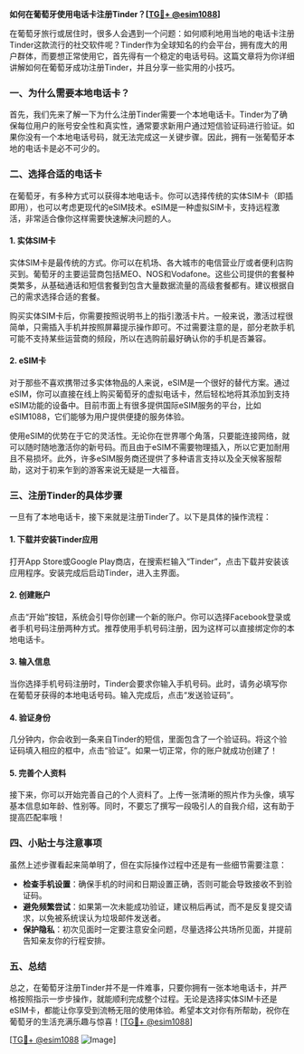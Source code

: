 **如何在葡萄牙使用电话卡注册Tinder？[[TG💪+ @esim1088](https://t.me/s/esim1088)]**

在葡萄牙旅行或居住时，很多人会遇到一个问题：如何顺利地用当地的电话卡注册Tinder这款流行的社交软件呢？Tinder作为全球知名的约会平台，拥有庞大的用户群体，而要想正常使用它，首先得有一个稳定的电话号码。这篇文章将为你详细讲解如何在葡萄牙成功注册Tinder，并且分享一些实用的小技巧。

### **一、为什么需要本地电话卡？**

首先，我们先来了解一下为什么注册Tinder需要一个本地电话卡。Tinder为了确保每位用户的账号安全性和真实性，通常要求新用户通过短信验证码进行验证。如果你没有一个本地电话号码，就无法完成这一关键步骤。因此，拥有一张葡萄牙本地的电话卡是必不可少的。

### **二、选择合适的电话卡**

在葡萄牙，有多种方式可以获得本地电话卡。你可以选择传统的实体SIM卡（即插即用），也可以考虑更现代的eSIM技术。eSIM是一种虚拟SIM卡，支持远程激活，非常适合像你这样需要快速解决问题的人。

#### **1. 实体SIM卡**
实体SIM卡是最传统的方式。你可以在机场、各大城市的电信营业厅或者便利店购买到。葡萄牙的主要运营商包括MEO、NOS和Vodafone。这些公司提供的套餐种类繁多，从基础通话和短信套餐到包含大量数据流量的高级套餐都有。建议根据自己的需求选择合适的套餐。

购买实体SIM卡后，你需要按照说明书上的指引激活卡片。一般来说，激活过程很简单，只需插入手机并按照屏幕提示操作即可。不过需要注意的是，部分老款手机可能不支持某些运营商的频段，所以在选购前最好确认你的手机是否兼容。

#### **2. eSIM卡**
对于那些不喜欢携带过多实体物品的人来说，eSIM是一个很好的替代方案。通过eSIM，你可以直接在线上购买葡萄牙的虚拟电话卡，然后轻松地将其添加到支持eSIM功能的设备中。目前市面上有很多提供国际eSIM服务的平台，比如eSIM1088，它们能够为用户提供便捷的服务体验。

使用eSIM的优势在于它的灵活性。无论你在世界哪个角落，只要能连接网络，就可以随时随地激活你的新号码。而且由于eSIM不需要物理插入，所以它更加耐用且不易损坏。此外，许多eSIM服务商还提供了多种语言支持以及全天候客服帮助，这对于初来乍到的游客来说无疑是一大福音。

### **三、注册Tinder的具体步骤**

一旦有了本地电话卡，接下来就是注册Tinder了。以下是具体的操作流程：

#### **1. 下载并安装Tinder应用**
打开App Store或Google Play商店，在搜索栏输入“Tinder”，点击下载并安装该应用程序。安装完成后启动Tinder，进入主界面。

#### **2. 创建账户**
点击“开始”按钮，系统会引导你创建一个新的账户。你可以选择Facebook登录或者手机号码注册两种方式。推荐使用手机号码注册，因为这样可以直接绑定你的本地电话卡。

#### **3. 输入信息**
当你选择手机号码注册时，Tinder会要求你输入手机号码。此时，请务必填写你在葡萄牙获得的本地电话号码。输入完成后，点击“发送验证码”。

#### **4. 验证身份**
几分钟内，你会收到一条来自Tinder的短信，里面包含了一个验证码。将这个验证码填入相应的框中，点击“验证”。如果一切正常，你的账户就成功创建了！

#### **5. 完善个人资料**
接下来，你可以开始完善自己的个人资料了。上传一张清晰的照片作为头像，填写基本信息如年龄、性别等。同时，不要忘了撰写一段吸引人的自我介绍，这有助于提高匹配率哦！

### **四、小贴士与注意事项**

虽然上述步骤看起来简单明了，但在实际操作过程中还是有一些细节需要注意：

- **检查手机设置**：确保手机的时间和日期设置正确，否则可能会导致接收不到验证码。
- **避免频繁尝试**：如果第一次未能成功验证，建议稍后再试，而不是反复提交请求，以免被系统误认为垃圾邮件发送者。
- **保护隐私**：初次见面时一定要注意安全问题，尽量选择公共场所见面，并提前告知亲友你的行程安排。

### **五、总结**

总之，在葡萄牙注册Tinder并不是一件难事，只要你拥有一张本地电话卡，并严格按照指示一步步操作，就能顺利完成整个过程。无论是选择实体SIM卡还是eSIM卡，都能让你享受到流畅无阻的使用体验。希望本文对你有所帮助，祝你在葡萄牙的生活充满乐趣与惊喜！[[TG💪+ @esim1088](https://t.me/s/esim1088)]

[[TG💪+ @esim1088](https://t.me/s/esim1088) ![Image](https://i.postimg.cc/4NQfJmqS/Snipaste-2025-05-13-00-14-12.png)]